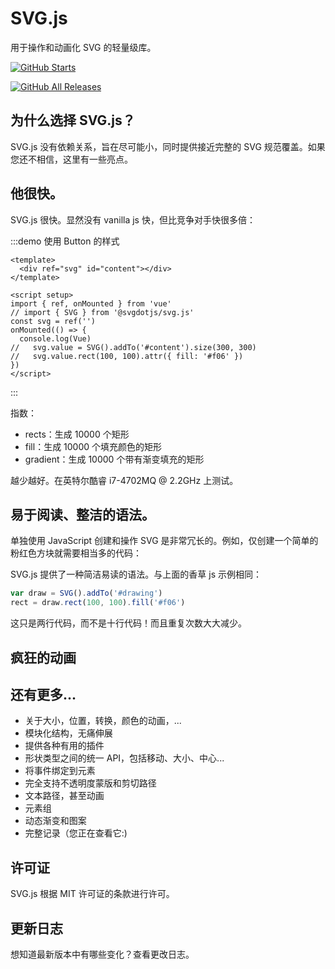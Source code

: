 # SVG.js

用于操作和动画化 SVG 的轻量级库。

[![GitHub Starts](https://img.shields.io/github/stars/svgdotjs/svg.js.svg?style=flat&label=Stars&logo=github)](https://github.com/xiaohuooo/svg.js)

[![GitHub All Releases](https://img.shields.io/github/downloads/svgdotjs/svg.js/total.svg)](https://github.com/xiaohuooo/svg.js)

## 为什么选择 SVG.js？

SVG.js 没有依赖关系，旨在尽可能小，同时提供接近完整的 SVG 规范覆盖。如果您还不相信，这里有一些亮点。

## 他很快。

SVG.js 很快。显然没有 vanilla js 快，但比竞争对手快很多倍：

:::demo 使用 Button 的样式

```vue
<template>
  <div ref="svg" id="content"></div>
</template>

<script setup>
import { ref, onMounted } from 'vue'
// import { SVG } from '@svgdotjs/svg.js'
const svg = ref('')
onMounted(() => {
  console.log(Vue)
//   svg.value = SVG().addTo('#content').size(300, 300)
//   svg.value.rect(100, 100).attr({ fill: '#f06' })
})
</script>
```

:::

指数：

- rects：生成 10000 个矩形
- fill：生成 10000 个填充颜色的矩形
- gradient：生成 10000 个带有渐变填充的矩形

越少越好。在英特尔酷睿 i7-4702MQ @ 2.2GHz 上测试。

## 易于阅读、整洁的语法。

单独使用 JavaScript 创建和操作 SVG 是非常冗长的。例如，仅创建一个简单的粉红色方块就需要相当多的代码：

SVG.js 提供了一种简洁易读的语法。与上面的香草 js 示例相同：

```js
var draw = SVG().addTo('#drawing')
rect = draw.rect(100, 100).fill('#f06')
```

这只是两行代码，而不是十行代码！而且重复次数大大减少。

## 疯狂的动画

## 还有更多...

- 关于大小，位置，转换，颜色的动画，...
- 模块化结构，无痛伸展
- 提供各种有用的插件
- 形状类型之间的统一 API，包括移动、大小、中心...
- 将事件绑定到元素
- 完全支持不透明度蒙版和剪切路径
- 文本路径，甚至动画
- 元素组
- 动态渐变和图案
- 完整记录（您正在查看它:)

## 许可证

SVG.js 根据 MIT 许可证的条款进行许可。

## 更新日志

想知道最新版本中有哪些变化？查看更改日志。
